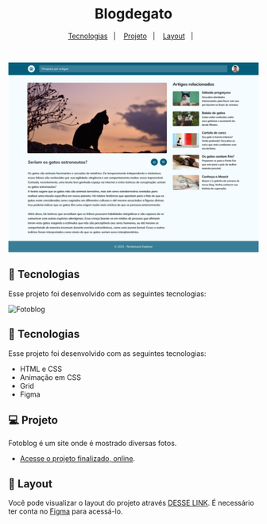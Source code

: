 <h1 align="center"> Blogdegato </h1>

<p align="center">
  <a href="#-tecnologias">Tecnologias</a>&nbsp;&nbsp;&nbsp;|&nbsp;&nbsp;&nbsp;
  <a href="#-projeto">Projeto</a>&nbsp;&nbsp;&nbsp;|&nbsp;&nbsp;&nbsp;
  <a href="#-layout">Layout</a>&nbsp;&nbsp;&nbsp;|&nbsp;&nbsp;&nbsp;
</p>&nbsp;&nbsp;&nbsp;
</p>

<img src="/assets/Desktop.png" alt="Fotoblog">

## 🚀 Tecnologias

Esse projeto foi desenvolvido com as seguintes tecnologias:


<img src="/assets/projeto.png" alt="Fotoblog">

## 🚀 Tecnologias

Esse projeto foi desenvolvido com as seguintes tecnologias:

- HTML e CSS
- Animação em CSS
- Grid
- Figma

## 💻 Projeto

Fotoblog é um site onde é mostrado diversas fotos.

- [Acesse o projeto finalizado, online](https://jhonimattos.github.io/blogdegato).

## 🔖 Layout

Você pode visualizar o layout do projeto através [DESSE LINK](https://www.figma.com/file/Dq0Sb299D6HCgWXASHoMBd/Blog-de-Gatos-%E2%80%A2-Desafio-Explorer-(Community)?type=design&node-id=0-1&mode=design). É necessário ter conta no [Figma](https://figma.com) para acessá-lo.

